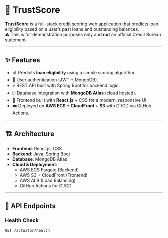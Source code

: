 # 🚀 TrustScore

**TrustScore** is a full-stack credit scoring web application that predicts loan eligibility based on a user’s past loans and outstanding balances.  
⚠️ This is for demonstration purposes only and **not** an official Credit Bureau statement.

---

## ✨ Features
- 📊 Predicts **loan eligibility** using a simple scoring algorithm.  
- 🔐 User authentication (JWT + MongoDB).  
- ⚡ REST API built with Spring Boot for backend logic.  
- 🗄️ Database integration with **MongoDB Atlas** (cloud hosted).  
- 🎨 Frontend built with **React.js** + CSS for a modern, responsive UI.  
- ☁️ Deployed on **AWS ECS + CloudFront + S3** with CI/CD via GitHub Actions.  

---

## 🏗️ Architecture

- **Frontend**: React.js, CSS  
- **Backend**: Java, Spring Boot  
- **Database**: MongoDB Atlas  
- **Cloud & Deployment**:  
  - AWS ECS Fargate (Backend)  
  - AWS S3 + CloudFront (Frontend)  
  - AWS ALB (Load Balancing)  
  - GitHub Actions for CI/CD  

---

## 🔑 API Endpoints

### Health Check
```http
GET /actuator/health
